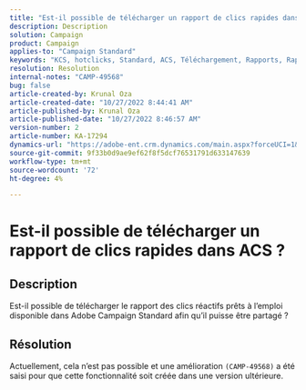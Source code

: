 ```yaml
---
title: "Est-il possible de télécharger un rapport de clics rapides dans ACS ?"
description: Description
solution: Campaign
product: Campaign
applies-to: "Campaign Standard"
keywords: "KCS, hotclicks, Standard, ACS, Téléchargement, Rapports, Rapports"
resolution: Resolution
internal-notes: "CAMP-49568"
bug: false
article-created-by: Krunal Oza
article-created-date: "10/27/2022 8:44:41 AM"
article-published-by: Krunal Oza
article-published-date: "10/27/2022 8:46:57 AM"
version-number: 2
article-number: KA-17294
dynamics-url: "https://adobe-ent.crm.dynamics.com/main.aspx?forceUCI=1&pagetype=entityrecord&etn=knowledgearticle&id=f5689a97-d355-ed11-bba2-6045bd006c82"
source-git-commit: 9f33b0d9ae9ef62f8f5dcf76531791d633147639
workflow-type: tm+mt
source-wordcount: '72'
ht-degree: 4%

---
```


# Est-il possible de télécharger un rapport de clics rapides dans ACS ?

## Description


Est-il possible de télécharger le rapport des clics réactifs prêts à l’emploi disponible dans Adobe Campaign Standard afin qu’il puisse être partagé ?


## Résolution


Actuellement, cela n’est pas possible et une amélioration `(CAMP-49568)` a été saisi pour que cette fonctionnalité soit créée dans une version ultérieure.


